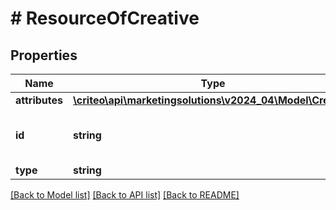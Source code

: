 # # ResourceOfCreative

## Properties

Name | Type | Description | Notes
------------ | ------------- | ------------- | -------------
**attributes** | [**\criteo\api\marketingsolutions\v2024_04\Model\Creative**](Creative.md) |  | [optional]
**id** | **string** | Unique identifier of this resource. | [optional]
**type** | **string** |  | [optional]

[[Back to Model list]](../../README.md#models) [[Back to API list]](../../README.md#endpoints) [[Back to README]](../../README.md)

